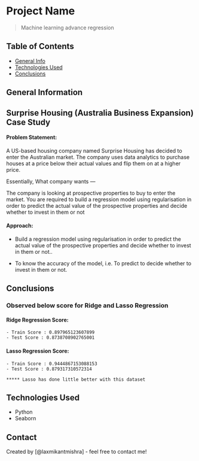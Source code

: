 # Project Name
> Machine learning advance regression


## Table of Contents
* [General Info](#general-information)
* [Technologies Used](#technologies-used)
* [Conclusions](#conclusions)

<!-- You can include any other section that is pertinent to your problem -->

## General Information
## Surprise Housing (Australia Business Expansion) Case Study

#### Problem Statement:

A US-based housing company named Surprise Housing has decided to enter the Australian market. The company uses data analytics to purchase houses at a price below their actual values and flip them on at a higher price.

Essentially, What company wants —

The company is looking at prospective properties to buy to enter the market. You are required to build a regression model using regularisation in order to predict the actual value of the prospective properties and decide whether to invest in them or not

#### Approach:

- Build a regression model using regularisation in order to predict the actual value of the prospective properties and decide whether to invest in them or not..

- To know the accuracy of the model, i.e. To predict to decide whether to invest in them or not.

<!-- You don't have to answer all the questions - just the ones relevant to your project. -->

## Conclusions
### Observed below score for Ridge and Lasso Regression


#### Ridge Regression Score:
    - Train Score : 0.897965123607899
    - Test Score : 0.8738708902765001

#### Lasso Regression Score:
    - Train Score : 0.9444867153088153
    - Test Score : 0.879317310572314

    ***** Lasso has done little better with this dataset

<!-- You don't have to answer all the questions - just the ones relevant to your project. -->


## Technologies Used
- Python
- Seaborn

<!-- As the libraries versions keep on changing, it is recommended to mention the version of library used in this project -->

## Contact
Created by [@laxmikantmishra] - feel free to contact me!


<!-- Optional -->
<!-- ## License -->
<!-- This project is open source and available under the [... License](). -->

<!-- You don't have to include all sections - just the one's relevant to your project -->
